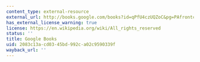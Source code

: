 ```yaml
---
content_type: external-resource
external_url: http://books.google.com/books?id=qPfU4czUQZoC&pg=PAfrontcover
has_external_license_warning: true
license: https://en.wikipedia.org/wiki/All_rights_reserved
status: ''
title: Google Books
uid: 2083c13a-cd03-45bd-992c-a02c9590339f
wayback_url: ''
---
```


